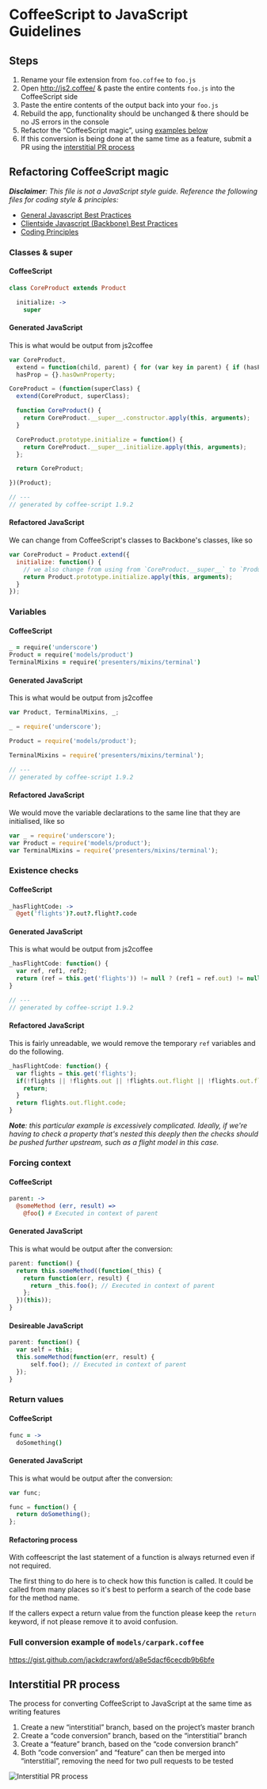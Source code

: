 # CoffeeScript to JavaScript Guidelines

## Steps
1. Rename your file extension from `foo.coffee` to `foo.js`
2. Open http://js2.coffee/ & paste the entire contents `foo.js` into the CoffeeScript side
3. Paste the entire contents of the output back into your `foo.js`
4. Rebuild the app, functionality should be unchanged & there should be no JS errors in the console
5. Refactor the “CoffeeScript magic”, using [examples below](#refactoring-coffeescript-magic)
6. If this conversion is being done at the same time as a feature, submit a PR using the [interstitial PR process](#interstitial-pr-process)

## Refactoring CoffeeScript magic

_**Disclaimer**: This file is not a JavaScript style guide. Reference the following files for coding style & principles:_
* [General Javascript Best Practices](/general-javascript-best-practices.md)
* [Clientside Javascript (Backbone) Best Practices](/clientside-javascript-best-practices.md)
* [Coding Principles](/coding-principles.md)

### Classes & super
#### CoffeeScript

```coffee
class CoreProduct extends Product

  initialize: ->
    super
```

#### Generated JavaScript
This is what would be output from js2coffee

```javascript
var CoreProduct,
  extend = function(child, parent) { for (var key in parent) { if (hasProp.call(parent, key)) child[key] = parent[key]; } function ctor() { this.constructor = child; } ctor.prototype = parent.prototype; child.prototype = new ctor(); child.__super__ = parent.prototype; return child; },
  hasProp = {}.hasOwnProperty;

CoreProduct = (function(superClass) {
  extend(CoreProduct, superClass);

  function CoreProduct() {
    return CoreProduct.__super__.constructor.apply(this, arguments);
  }

  CoreProduct.prototype.initialize = function() {
    return CoreProduct.__super__.initialize.apply(this, arguments);
  };

  return CoreProduct;

})(Product);

// ---
// generated by coffee-script 1.9.2
```

#### Refactored JavaScript
We can change from CoffeeScript's classes to Backbone's classes, like so

```javascript
var CoreProduct = Product.extend({
  initialize: function() {
    // we also change from using from `CoreProduct.__super__` to `Product.prototype`
    return Product.prototype.initialize.apply(this, arguments);
  }
});
```

### Variables
#### CoffeeScript

```coffee
_ = require('underscore')
Product = require('models/product')
TerminalMixins = require('presenters/mixins/terminal')
```

#### Generated JavaScript
This is what would be output from js2coffee

```javascript
var Product, TerminalMixins, _;

_ = require('underscore');

Product = require('models/product');

TerminalMixins = require('presenters/mixins/terminal');

// ---
// generated by coffee-script 1.9.2
```

#### Refactored JavaScript
We would move the variable declarations to the same line that they are initialised, like so

```javascript
var _ = require('underscore');
var Product = require('models/product');
var TerminalMixins = require('presenters/mixins/terminal');
```

### Existence checks
#### CoffeeScript

```coffee
_hasFlightCode: ->
  @get('flights')?.out?.flight?.code
```

#### Generated JavaScript
This is what would be output from js2coffee

```javascript
_hasFlightCode: function() {
  var ref, ref1, ref2;
  return (ref = this.get('flights')) != null ? (ref1 = ref.out) != null ? (ref2 = ref1.flight) != null ? ref2.code : void 0 : void 0 : void 0;
}

// ---
// generated by coffee-script 1.9.2
```

#### Refactored JavaScript
This is fairly unreadable, we would remove the temporary `ref` variables and do the following.

```javascript
_hasFlightCode: function() {
  var flights = this.get('flights');
  if(!flights || !flights.out || !flights.out.flight || !flights.out.flight.code)) {
    return;
  }
  return flights.out.flight.code;
}
```

_**Note**: this particular example is excessively complicated. Ideally, if we're having to check a property that's nested this deeply then the checks should be pushed further upstream, such as a flight model in this case._

### Forcing context

#### CoffeeScript
```coffee
parent: ->
  @someMethod (err, result) =>
    @foo() # Executed in context of parent
```


#### Generated JavaScript
This is what would be output after the conversion:

```javascript
parent: function() {
  return this.someMethod((function(_this) {
    return function(err, result) {
      return _this.foo(); // Executed in context of parent
    };
  })(this));
}
```


#### Desireable JavaScript
```javascript
parent: function() {
  var self = this;
  this.someMethod(function(err, result) {
      self.foo(); // Executed in context of parent
  });
}
```




### Return values
#### CoffeeScript

```coffee
func = ->
  doSomething()
```

#### Generated JavaScript
This is what would be output after the conversion:

```javascript
var func;

func = function() {
  return doSomething();
};
```

#### Refactoring process
With coffeescript the last statement of a function is always returned even if not required.

The first thing to do here is to check how this function is called. It could be called from many places so it's best to perform a search of the code base for the method name.

If the callers expect a return value from the function please keep the `return` keyword, if not please remove it to avoid confusion.

### Full conversion example of `models/carpark.coffee`
https://gist.github.com/jackdcrawford/a8e5dacf6cecdb9b6bfe

## Interstitial PR process
The process for converting CoffeeScript to JavaScript at the same time as writing features

1. Create a new “interstitial” branch, based on the project’s master branch
2. Create a “code conversion” branch, based on the “interstitial” branch
3. Create a “feature” branch, based on the “code conversion branch”
4. Both “code conversion” and “feature” can then be merged into “interstitial”, removing the need for two pull requests to be tested

![Interstitial PR process](https://cloud.githubusercontent.com/assets/1485654/7913291/a1fece40-0866-11e5-84b5-1698ecae101a.png)
